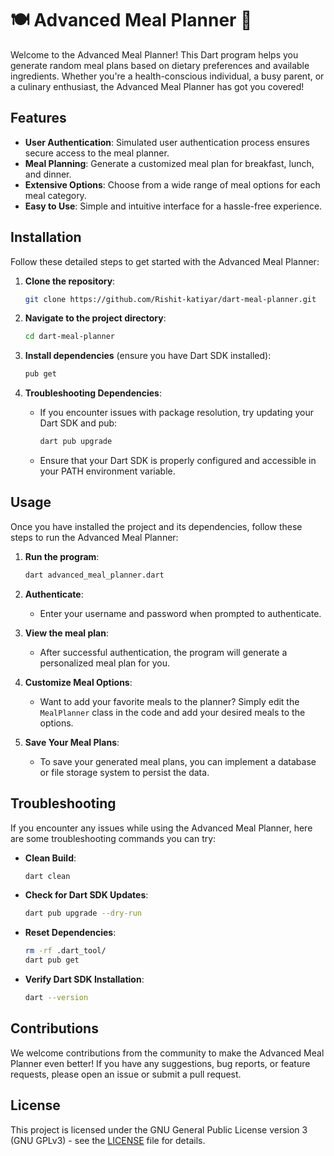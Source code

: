 # 🍽️ Advanced Meal Planner 📅

Welcome to the Advanced Meal Planner! This Dart program helps you generate random meal plans based on dietary preferences and available ingredients. Whether you're a health-conscious individual, a busy parent, or a culinary enthusiast, the Advanced Meal Planner has got you covered!

## Features

- **User Authentication**: Simulated user authentication process ensures secure access to the meal planner.
- **Meal Planning**: Generate a customized meal plan for breakfast, lunch, and dinner.
- **Extensive Options**: Choose from a wide range of meal options for each meal category.
- **Easy to Use**: Simple and intuitive interface for a hassle-free experience.

## Installation

Follow these detailed steps to get started with the Advanced Meal Planner:

1. **Clone the repository**:
   ```bash
   git clone https://github.com/Rishit-katiyar/dart-meal-planner.git
   ```

2. **Navigate to the project directory**:
   ```bash
   cd dart-meal-planner
   ```

3. **Install dependencies** (ensure you have Dart SDK installed):
   ```bash
   pub get
   ```

4. **Troubleshooting Dependencies**:
   - If you encounter issues with package resolution, try updating your Dart SDK and pub:
     ```bash
     dart pub upgrade
     ```

   - Ensure that your Dart SDK is properly configured and accessible in your PATH environment variable.

## Usage

Once you have installed the project and its dependencies, follow these steps to run the Advanced Meal Planner:

1. **Run the program**:
   ```bash
   dart advanced_meal_planner.dart
   ```

2. **Authenticate**:
   - Enter your username and password when prompted to authenticate.

3. **View the meal plan**:
   - After successful authentication, the program will generate a personalized meal plan for you.

4. **Customize Meal Options**:
   - Want to add your favorite meals to the planner? Simply edit the `MealPlanner` class in the code and add your desired meals to the options.

5. **Save Your Meal Plans**:
   - To save your generated meal plans, you can implement a database or file storage system to persist the data.

## Troubleshooting

If you encounter any issues while using the Advanced Meal Planner, here are some troubleshooting commands you can try:

- **Clean Build**:
  ```bash
  dart clean
  ```

- **Check for Dart SDK Updates**:
  ```bash
  dart pub upgrade --dry-run
  ```

- **Reset Dependencies**:
  ```bash
  rm -rf .dart_tool/
  dart pub get
  ```

- **Verify Dart SDK Installation**:
  ```bash
  dart --version
  ```

## Contributions

We welcome contributions from the community to make the Advanced Meal Planner even better! If you have any suggestions, bug reports, or feature requests, please open an issue or submit a pull request.

## License

This project is licensed under the GNU General Public License version 3 (GNU GPLv3) - see the [LICENSE](LICENSE) file for details.
